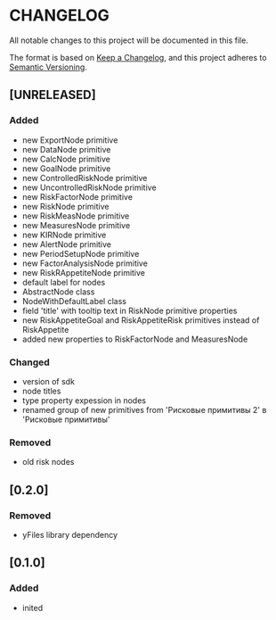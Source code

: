 # **CHANGELOG**

All notable changes to this project will be documented in this file.

The format is based on [Keep a Changelog](https://keepachangelog.com/en/1.0.0/),
and this project adheres to [Semantic Versioning](https://semver.org/spec/v2.0.0.html).

## [UNRELEASED]

### Added

- new ExportNode primitive
- new DataNode primitive
- new CalcNode primitive
- new GoalNode primitive
- new ControlledRiskNode primitive
- new UncontrolledRiskNode primitive
- new RiskFactorNode primitive
- new RiskNode primitive
- new RiskMeasNode primitive
- new MeasuresNode primitive
- new KIRNode primitive
- new AlertNode primitive
- new PeriodSetupNode primitive
- new FactorAnalysisNode primitive
- new RiskRAppetiteNode primitive
- default label for nodes
- AbstractNode class
- NodeWithDefaultLabel class
- field 'title' with tooltip text in RiskNode primitive properties
- new RiskAppetiteGoal and RiskAppetiteRisk primitives instead of RiskAppetite
- added new properties to RiskFactorNode and MeasuresNode

### Changed

- version of sdk
- node titles
- type property expession in nodes
- renamed group of new primitives from 'Рисковые примитивы 2' в 'Рисковые примитивы'

### Removed

- old risk nodes

## [0.2.0]

### Removed

- yFiles library dependency

## [0.1.0]

### Added

- inited

